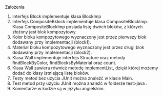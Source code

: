 Założenia

1. Interfejs Block implementuje klasa BlockImp 
2. Interfejs CompositeBklock implementuje klasa CompositeBlockImp. Klasa CompositeBlockImp posiada listę dwóch bloków, z których złożony jest blok kompozytowy. 
3. Kolor bloku kompozytowego  wyznaczony jest przez pierwszy blok dodawany przy implementacji (block1).
4. Materiał bloku kompozytowego wyznaczony jest przez drugi blok dodawany przy implementacji (block2).
5. Klasa Wall implementuje interfejs Structure oraz metody findBlockByColor, findBlocksByMaterial oraz count.
6. Klasa Wall zawiera również metodę implementList, dzięki której możemy dodać do klasy istniejącą listę bloków.
7. Testy metod bez użycia JUnit można znaleźć w klasie Main.
8. Test metod przy użyciu JUnit można znaleźć w folderze test>java .
9. Komentarze w kodzie są w języku angielskim.

